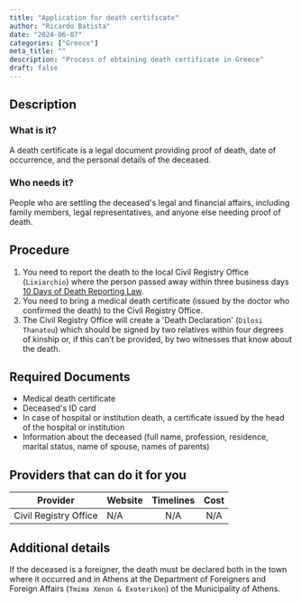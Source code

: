 ```yaml
---
title: "Application for death certificate"
author: "Ricardo Batista"
date: "2024-06-07"
categories: ["Greece"]
meta_title: ""
description: "Process of obtaining death certificate in Greece"
draft: false
---
```


## Description
### What is it?
A death certificate is a legal document providing proof of death, date of occurrence, and the personal details of the deceased. 

### Who needs it?
People who are settling the deceased's legal and financial affairs, including family members, legal representatives, and anyone else needing proof of death.

## Procedure
1. You need to report the death to the local Civil Registry Office (`Lixiarchio`) where the person passed away within three business days [10 Days of Death Reporting Law](http://www.et.gr/idocs-nph/search/pdfViewerForm.html?args=5C7QrtC22wFqn3SuuYvHOdtvSoClrL8hP6_J2_LCDax5MXD0LzQTLWPU9yLzB8V68knBzLCmTXKaO6fpVZ6Lx3UnKl3nP8NxdnJ5r9cmWyJWelDvWS_18kAEhATUkJb0x1LIdQ163nV9K--td6SIuSWKqOir9-8v2vvNo90krBzEY#tab-3).
2. You need to bring a medical death certificate (issued by the doctor who confirmed the death) to the Civil Registry Office.
3. The Civil Registry Office will create a 'Death Declaration' (`Dilosi Thanatou`) which should be signed by two relatives within four degrees of kinship or, if this can’t be provided, by two witnesses that know about the death.

## Required Documents
- Medical death certificate
- Deceased's ID card
- In case of hospital or institution death, a certificate issued by the head of the hospital or institution
- Information about the deceased (full name, profession, residence, marital status, name of spouse, names of parents)

## Providers that can do it for you

| Provider        |     Website     |     Timelines    |       Cost      |
| --------------- | --------------- |  :-------------: | :-------------: |
| Civil Registry Office      |  N/A       |      N/A      |        N/A       |

## Additional details
If the deceased is a foreigner, the death must be declared both in the town where it occurred and in Athens at the Department of Foreigners and Foreign Affairs (`Tmima Xenon & Exoterikon`) of the Municipality of Athens.